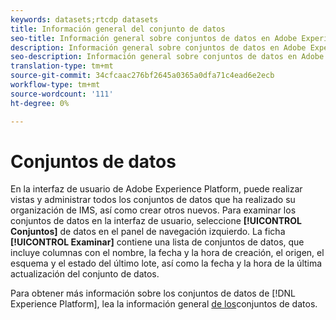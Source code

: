 ```yaml
---
keywords: datasets;rtcdp datasets
title: Información general del conjunto de datos
seo-title: Información general sobre conjuntos de datos en Adobe Experience Platform
description: Información general sobre conjuntos de datos en Adobe Experience Platform
seo-description: Información general sobre conjuntos de datos en Adobe Experience Platform
translation-type: tm+mt
source-git-commit: 34cfcaac276bf2645a0365a0dfa71c4ead6e2ecb
workflow-type: tm+mt
source-wordcount: '111'
ht-degree: 0%

---
```



# Conjuntos de datos

En la interfaz de usuario de Adobe Experience Platform, puede realizar vistas y administrar todos los conjuntos de datos que ha realizado su organización de IMS, así como crear otros nuevos. Para examinar los conjuntos de datos en la interfaz de usuario, seleccione **[!UICONTROL Conjuntos]** de datos en el panel de navegación izquierdo. La ficha **[!UICONTROL Examinar]** contiene una lista de conjuntos de datos, que incluye columnas con el nombre, la fecha y la hora de creación, el origen, el esquema y el estado del último lote, así como la fecha y la hora de la última actualización del conjunto de datos.

Para obtener más información sobre los conjuntos de datos de [!DNL Experience Platform], lea la información general [de los](../../catalog/datasets/overview.md)conjuntos de datos.
